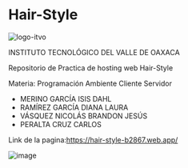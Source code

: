 # Hair-Style
![logo-itvo](https://user-images.githubusercontent.com/98989631/162100576-1959f8e5-6ae6-4c7f-98e5-c86671de47b9.png)

INSTITUTO TECNOLÓGICO DEL VALLE DE OAXACA	

Repositorio de Practica de hosting web Hair-Style

Materia: Programación Ambiente Cliente Servidor

- MERINO GARCÍA ISIS DAHL
- RAMÍREZ GARCÍA DIANA LAURA
- VÁSQUEZ NICOLÁS BRANDON JESÚS
- PERALTA CRUZ CARLOS

Link de la pagina:https://hair-style-b2867.web.app/

![image](https://user-images.githubusercontent.com/98989631/162103383-1a374be0-74f0-4731-8680-84867fde233b.png)

